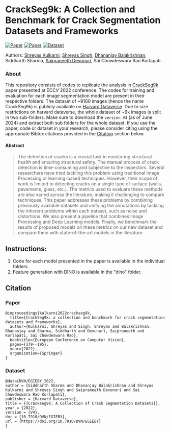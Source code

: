 # CrackSeg9k: A Collection and Benchmark for Crack Segmentation Datasets and Frameworks
[![Paper](https://img.shields.io/badge/Papers%20With%20Code-21CBCE.svg?style=for-the-badge&logo=Papers-With-Code&logoColor=white)](https://paperswithcode.com/paper/crackseg9k-a-collection-and-benchmark-for/review/)
[![Paper](https://img.shields.io/badge/Paper-CrackSeg9k-green)](https://doi.org/10.1007/978-3-031-25082-8_12)
[![Dataset](https://img.shields.io/badge/Dataset-Harvard%20Dataverse-blue)](https://dataverse.harvard.edu/dataset.xhtml?persistentId=doi:10.7910/DVN/EGIEBY)


Authors: [Shreyas Kulkarni](https://github.com/shreyask3107), [Shreyas Singh](https://github.com/shreyesss), [Dhananjay Balakrishnan](https://github.com/Dhananjay42), Siddharth Sharma, [Saipraneeth Devunuri](https://github.com/praneethd7), Sai Chowdeswara Rao Korlapati.

### About
This repository consists of codes to replicate the analysis in [CrackSeg9k](https://doi.org/10.1007/978-3-031-25082-8_12) paper presented at ECCV 2022 conference. The codes for training and evaluation for each image segmentation model are present in their respective folders. The dataset of ~9160 images (hence the name CrackSeg9k) is publicly available on [Harvard Dataverse](https://dataverse.harvard.edu/dataset.xhtml?persistentId=doi:10.7910/DVN/EGIEBY). Due to size restrictions on harvard dataverse, the whole dataset of ~9k images is split in two sub-folders. Make sure to download the `version V4` (as of June 2024) and extract both sub folders for the whole dataset. If you use the paper, code or dataset in your research, please consider citing using the appropriate Bibtex citations provided in the [Citation](#citation) section below.

#### Abstract
> The detection of cracks is a crucial task in monitoring structural health and ensuring structural safety. The manual process of crack detection is time-consuming and subjective to the inspectors. Several researchers have tried tackling this problem using traditional Image Processing or learning-based techniques. However, their scope of work is limited to detecting cracks on a single type of surface (walls, pavements, glass, etc.). The metrics used to evaluate these methods are also varied across the literature, making it challenging to compare techniques. This paper addresses these problems by combining previously available datasets and unifying the annotations by tackling the inherent problems within each dataset, such as noise and distortions. We also present a pipeline that combines Image Processing and Deep Learning models. Finally, we benchmark the results of proposed models on these metrics on our new dataset and compare them with state-of-the-art models in the literature.
## Instructions:

1. Code for each model presented in the paper is available in the individual folders.
2. Feature generation with DINO is available in the "dino" folder.


## Citation

### Paper
```
@inproceedings{kulkarni2022crackseg9k,
  title={CrackSeg9k: a collection and benchmark for crack segmentation datasets and frameworks},
  author={Kulkarni, Shreyas and Singh, Shreyas and Balakrishnan, Dhananjay and Sharma, Siddharth and Devunuri, Saipraneeth and Korlapati, Sai Chowdeswara Rao},
  booktitle={European Conference on Computer Vision},
  pages={179--195},
  year={2022},
  organization={Springer}
}
```
### Dataset
```
@data{DVN/EGIEBY_2022,
author = {Siddharth Sharma and Dhananjay Balakrishnan and Shreyas Kulkarni and Shreyas Singh and Saipraneeth Devunuri and Sai Chowdeswara Rao Korlapati},
publisher = {Harvard Dataverse},
title = {{Crackseg9k: A Collection of Crack Segmentation Datasets}},
year = {2022},
version = {V4},
doi = {10.7910/DVN/EGIEBY},
url = {https://doi.org/10.7910/DVN/EGIEBY}
}
```
